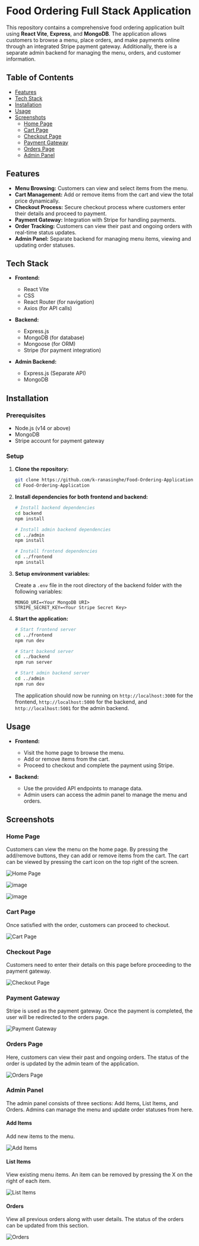 # Food Ordering Full Stack Application

This repository contains a comprehensive food ordering application built using **React Vite**, **Express**, and **MongoDB**. The application allows customers to browse a menu, place orders, and make payments online through an integrated Stripe payment gateway. Additionally, there is a separate admin backend for managing the menu, orders, and customer information.

## Table of Contents
- [Features](#features)
- [Tech Stack](#tech-stack)
- [Installation](#installation)
- [Usage](#usage)
- [Screenshots](#screenshots)
  - [Home Page](#home-page)
  - [Cart Page](#cart-page)
  - [Checkout Page](#checkout-page)
  - [Payment Gateway](#payment-gateway)
  - [Orders Page](#orders-page)
  - [Admin Panel](#admin-panel)


## Features

- **Menu Browsing:** Customers can view and select items from the menu.
- **Cart Management:** Add or remove items from the cart and view the total price dynamically.
- **Checkout Process:** Secure checkout process where customers enter their details and proceed to payment.
- **Payment Gateway:** Integration with Stripe for handling payments.
- **Order Tracking:** Customers can view their past and ongoing orders with real-time status updates.
- **Admin Panel:** Separate backend for managing menu items, viewing and updating order statuses.

## Tech Stack

- **Frontend:**
  - React Vite
  - CSS
  - React Router (for navigation)
  - Axios (for API calls)

- **Backend:**
  - Express.js
  - MongoDB (for database)
  - Mongoose (for ORM)
  - Stripe (for payment integration)

- **Admin Backend:**
  - Express.js (Separate API)
  - MongoDB

## Installation

### Prerequisites
- Node.js (v14 or above)
- MongoDB
- Stripe account for payment gateway

### Setup

1. **Clone the repository:**
    ```bash
    git clone https://github.com/k-ranasinghe/Food-Ordering-Application.git
    cd Food-Ordering-Application
    ```

2. **Install dependencies for both frontend and backend:**
    ```bash
    # Install backend dependencies
    cd backend
    npm install

    # Install admin backend dependencies
    cd ../admin
    npm install
    
    # Install frontend dependencies
    cd ../frontend
    npm install
    ```

3. **Setup environment variables:**

    Create a `.env` file in the root directory of the backend folder with the following variables:

    ```plaintext
    MONGO_URI=<Your MongoDB URI>
    STRIPE_SECRET_KEY=<Your Stripe Secret Key>
    ```

4. **Start the application:**

    ```bash
    # Start frontend server
    cd ../frontend
    npm run dev

    # Start backend server
    cd ../backend
    npm run server

    # Start admin backend server
    cd ../admin
    npm run dev
    ```

    The application should now be running on `http://localhost:3000` for the frontend, `http://localhost:5000` for the backend, and `http://localhost:5001` for the admin backend.

## Usage

- **Frontend:**
  - Visit the home page to browse the menu.
  - Add or remove items from the cart.
  - Proceed to checkout and complete the payment using Stripe.

- **Backend:**
  - Use the provided API endpoints to manage data.
  - Admin users can access the admin panel to manage the menu and orders.

## Screenshots

### Home Page
Customers can view the menu on the home page. By pressing the add/remove buttons, they can add or remove items from the cart. The cart can be viewed by pressing the cart icon on the top right of the screen.

![Home Page](https://github.com/user-attachments/assets/ebb2c60b-0765-4de2-9b15-578a073348f7)

![image](https://github.com/user-attachments/assets/0cf344f3-e904-48ec-beb3-bac2f9ecc778)

![image](https://github.com/user-attachments/assets/13cebe42-6481-424d-9b26-7440d4343879)

### Cart Page
Once satisfied with the order, customers can proceed to checkout.

![Cart Page](https://github.com/user-attachments/assets/83c4b21a-8212-404e-835f-fd1390f24e44)

### Checkout Page
Customers need to enter their details on this page before proceeding to the payment gateway.

![Checkout Page](https://github.com/user-attachments/assets/a242f9db-7aa0-4945-8bbe-1ad640aad302)

### Payment Gateway
Stripe is used as the payment gateway. Once the payment is completed, the user will be redirected to the orders page.

![Payment Gateway](https://github.com/user-attachments/assets/f16c381d-f0da-4259-b2c5-8f6e40777571)

### Orders Page
Here, customers can view their past and ongoing orders. The status of the order is updated by the admin team of the application.

![Orders Page](https://github.com/user-attachments/assets/5e008005-63f2-490d-8363-dfe6258ca5b5)

### Admin Panel
The admin panel consists of three sections: Add Items, List Items, and Orders. Admins can manage the menu and update order statuses from here.

#### Add Items
Add new items to the menu.

![Add Items](https://github.com/user-attachments/assets/c99b8f7c-57bf-4d9d-93f5-33cdbc7c9549)

#### List Items
View existing menu items. An item can be removed by pressing the X on the right of each item.

![List Items](https://github.com/user-attachments/assets/b9c289d9-d7d7-4fcf-94c4-c5a267a37602)

#### Orders
View all previous orders along with user details. The status of the orders can be updated from this section.

![Orders](https://github.com/user-attachments/assets/c9cab720-e8b3-457f-8712-99d05a29217e)

